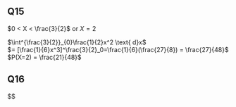 ## Q15

$0 < X < \frac{3}{2}$ or $X = 2$

$\int^{\frac{3}{2}}_{0}\frac{1}{2}x^2 \text{ d}x$  
$= [\frac{1}{6}x^3]^\frac{3}{2}_0=\frac{1}{6}(\frac{27}{8}) = \frac{27}{48}$  
$P(X=2) = \frac{21}{48}$

## Q16

$$
